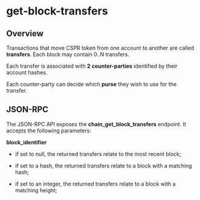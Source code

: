 # get-block-transfers

## Overview

Transactions that move CSPR token from one account to another are called **transfers**.  Each block may contain 0..N transfers.  

Each transfer is associated with **2 counter-parties** identified by their account hashes.

Each counter-party can decide which **purse** they wish to use for the transfer.

## JSON-RPC

The JSON-RPC API exposes the **chain_get_block_transfers** endpoint.  It accepts the following parameters:

**block_identifier**

- if set to null, the returned transfers relate to the most recent block;

- if set to a hash, the returned transfers relate to a block with a matching hash;

- if set to an integer, the returned transfers relate to a block with a matching height;
